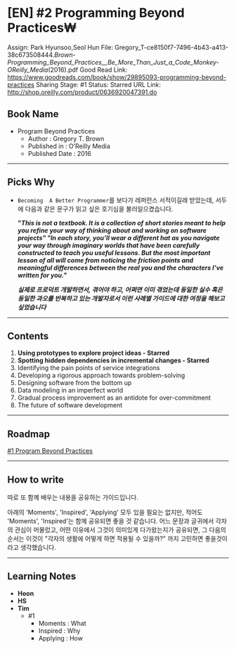 # [EN] #2 Programming Beyond Practices₩

Assign: Park Hyunsoo,Seol Hun
File: Gregory_T-ce8150f7-7496-4b43-a413-38c673508444._Brown_-_Programming_Beyond_Practices__Be_More_Than_Just_a_Code_Monkey-OReilly_Media_(2016).pdf
Good Read Link: https://www.goodreads.com/book/show/29895093-programming-beyond-practices
Sharing Stage: #1
Status: Starred
URL Link: http://shop.oreilly.com/product/0636920047391.do

## Book Name

- Program Beyond Practices
    - Author : Gregory T. Brown
    - Published in : O’Reilly Media
    - Published Date : 2016

---

## Picks Why

- `Becoming  A Better Programmer`를 보다가 레퍼런스 서적이길래 받았는데, 서두에 다음과 같은 문구가 읽고 싶은 호기심을 불러일으켰습니다.

    **"*This is not a textbook. It is a collection of short stories meant to help you refine your way of thinking about and working on software projects"
    "In each story, you’ll wear a different hat as you navigate your way through imaginary worlds that have been carefully constructed to teach you useful lessons. But the most important lesson of all will come from noticing the friction points and meaningful differences between the real you and the characters I’ve written for you."*** 

    ***실제로 프로덕트 개발하면서, 겪어야 하고, 어쩌면 이미 겪었는데 동일한 실수 혹은 동일한 과오를 반복하고 있는 개발자로서 이런 사례별 가이드에 대한 여정을 해보고 싶었습니다***

---

## Contents

1. **Using prototypes to explore project ideas  - Starred**
2. **Spotting hidden dependencies in incremental changes  - Starred**
3. Identifying the pain points of service integrations
4. Developing a rigorous approach towards problem-solving
5. Designing software from the bottom up
6. Data modeling in an imperfect world
7. Gradual process improvement as an antidote for over-commitment
8. The future of software development

---

## Roadmap

[#1 Program Beyond Practices](./1-Program-Beyond-Practices-889313ed-2e5d-464e-989f-1706efe72e65.csv)

---

## How to write

따로 또 함께 배우는 내용을 공유하는 가이드입니다. 

아래의 'Moments', 'Inspired', 'Applying' 모두 있을 필요는 없지만, 적어도  'Moments', 'Inspired'는 함께 공유되면 좋을 것 같습니다. 
어느 문장과 글귀에서 각자의 관심이 머물렀고, 어떤 이유에서 그것이 의미있게 다가왔는지가 공유되면, 그 다음의 순서는 이것이 "각자의 생활에 어떻게 하면 적용될 수 있을까?" 까지 고민하면 좋을것이라고 생각했습니다.

---

## Learning Notes

- **Hoon**
- **HS**
- **Tim**
    - #1
        - Moments : What
        - Inspired : Why
        - Applying : How

##